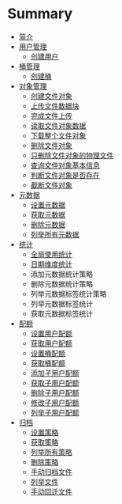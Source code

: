 # Summary

* [简介](README.md)
* [用户管理](user.md)
   * [创建用户](user_create.md)
* [桶管理](bucket.md)
   * [创建桶](bucket_create.md)
* [对象管理](object.md)
   * [创建文件对象](object_create.md)
   * [上传文件数据块](object_write.md)
   * [完成文件上传](object_finish.md)
   * [读取文件对象数据](object_read.md)
   * [下载整个文件对象](object_download.md)
   * [删除文件对象](object_remove.md)
   * [只删除文件对象的物理文件](object_removefileonly.md)
   * [查询文件对象基本信息](object_info.md)
   * [判断文件对象是否存在](object_exists.md)
   * [截断文件对象](object_truncate.md)
* [元数据](metadata.md)
   * [设置元数据](metadata_set.md)
   * [获取元数据](metatada_get.md)
   * [删除元数据](metadata_del.md)
   * [列举所有元数据](metadata_list.md)
* [统计](stat.md)
   * [全局使用统计](stat_global_count.md)
   * [日期维度统计](stat_date.md)
   * 添加元数据统计策略
   * 删除元数据统计策略
   * 列举元数据标签统计策略
   * 列举元数据标签统计
   * 获取元数据标签统计
* [配额](quota.md)
   * [设置用户配额](quota_user_set.md)
   * [获取用户配额](quota_user_get.md)
   * [设置桶配额](quota_bucket_set.md)
   * [获取桶配额](quota_bucket_get.md)
   * [添加子用户配额](quota_subuser_add.md)
   * [获取子用户配额](quota_subuser_get.md)
   * [删除子用户配额](quota_subuser_del.md)
   * [修改子用户配额](quota_subuser_mod.md)
   * [列举子用户配额](quota_subuser_list.md)
* [归档](archive.md)
   * [设置策略](archive_strategy_set.md)
   * [获取策略](strategy_get.md)
   * [列举所有策略](strategy_list.md)
   * [删除策略](strategy_del.md)
   * [手动归档文件](archive_manual.md)
   * [列举文件](archive_listfile.md)
   * [手动回迁文件](restore_manual.md)

